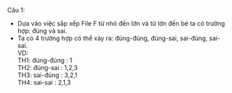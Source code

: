 Câu 1:  
- Dựa vào việc sắp xếp File F từ nhỏ đến lớn và từ lớn đến bé ta có trường hợp: đúng và sai.  
- Ta có 4 trường hợp có thể xảy ra: đúng-đúng, đúng-sai, sai-đúng, sai-sai.    
VD:  
TH1: đúng-đúng : 1  
TH2: đúng-sai : 1,2,3  
TH3: sai-đúng : 3,2,1  
TH4: sai-sai : 2,1,3
